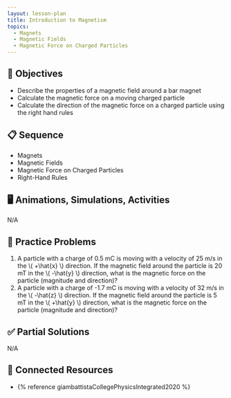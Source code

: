 ```yaml
---
layout: lesson-plan
title: Introduction to Magnetism
topics:
  - Magnets
  - Magnetic Fields
  - Magnetic Force on Charged Particles
---
```


## 🎯 Objectives

* Describe the properties of a magnetic field around a bar magnet
* Calculate the magnetic force on a moving charged particle
* Calculate the direction of the magnetic force on a charged particle using the right hand rules

## 📋 Sequence

* Magnets
* Magnetic Fields
* Magnetic Force on Charged Particles
* Right-Hand Rules

## 🖥️ Animations, Simulations, Activities

N/A

## 📝 Practice Problems

1. A particle with a charge of 0.5 mC is moving with a velocity of 25 m/s in the \\( +\\hat{x} \\) direction. If the magnetic field around the particle is 20 mT in the \\( -\\hat{y} \\) direction, what is the magnetic force on the particle (magnitude and direction)?
2. A particle with a charge of -1.7 mC is moving with a velocity of 32 m/s in the \\( -\\hat{z} \\) direction. If the magnetic field around the particle is 5 mT in the \\( +\\hat{y} \\) direction, what is the magnetic force on the particle (magnitude and direction)?

## ✅ Partial Solutions

N/A

## 📘 Connected Resources

* {% reference giambattistaCollegePhysicsIntegrated2020 %}
